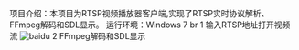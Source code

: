 项目介绍：本项目为RTSP视频播放器客户端,实现了RTSP实时协议解析、FFmpeg解码和SDL显示。
运行环境：Windows 7 br
1 输入RTSP地址打开视频流
![baidu](http://www.baidu.com/img/bdlogo.gif "百度logo")
2 FFmpeg解码和SDL显示
  
